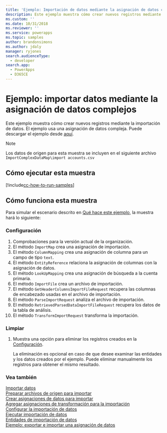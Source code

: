 ```yaml
---
title: 'Ejemplo: Importación de datos mediante la asignación de datos complejos (Common Data Service) | Microsoft Docs'
description: Este ejemplo muestra cómo crear nuevos registros mediante la importación de datos
ms.custom: ''
ms.date: 10/31/2018
ms.reviewer: ''
ms.service: powerapps
ms.topic: samples
author: brandonsimons
ms.author: jdaly
manager: ryjones
search.audienceType:
  - developer
search.app:
  - PowerApps
  - D365CE
---
```

# <a name="sample-import-data-using-complex-data-map"></a>Ejemplo: importar datos mediante la asignación de datos complejos

Este ejemplo muestra cómo crear nuevos registros mediante la importación de datos. El ejemplo usa una asignación de datos compleja. Puede descargar el ejemplo desde [aquí](https://github.com/Microsoft/PowerApps-Samples/tree/master/cds/orgsvc/C%23/ImportComplexDataMap).

>[!NOTE]
> Los datos de origen para esta muestra se incluyen en el siguiente archivo `ImportComplexDataMap\import accounts.csv`

## <a name="how-to-run-this-sample"></a>Cómo ejecutar esta muestra

[!include[cc-how-to-run-samples](../../includes/cc-how-to-run-samples.md)]

## <a name="how-this-sample-works"></a>Cómo funciona esta muestra

Para simular el escenario descrito en [Qué hace este ejemplo](#what-this-sample-does), la muestra hará lo siguiente:

### <a name="setup"></a>Configuración

1. Comprobaciones para la versión actual de la organización.
1. El método `ImportMap` crea una asignación de importación.
1. El método `ColumnMapping` crea una asignación de columna para un campo de tipo `text`.
1. El método `EntityReference` relaciona la asignación de columnas con la asignación de datos.
1. El método `LookUpMapping` crea una asignación de búsqueda a la cuenta primaria.
1. El método `ImportFile` crea un archivo de importación.
1. El método `GetHeaderColumnsImportFileRequest` recupera las columnas de encabezado usadas en el archivo de importación.
1. El método `ParseImportRequest` analiza el archivo de importación. 
1. El método `RetrievedParsedDataImportFileRequest` recupera los datos de la tabla de análisis.
1. El método `TransformImportRequest` transforma la importación.


### <a name="clean-up"></a>Limpiar

1. Muestra una opción para eliminar los registros creados en la [Configuración](#setup).

    La eliminación es opcional en caso de que desee examinar las entidades y los datos creados por el ejemplo. Puede eliminar manualmente los registros para obtener el mismo resultado.


### <a name="see-also"></a>Vea también

[Importar datos](../../import-data.md)<br />
[Preparar archivos de origen para importar](../../prepare-source-files-import.md)<br />
[Crear asignaciones de datos para importar](../../create-data-maps-for-import.md)<br />
[Agregar asignaciones de transformación para la importación](../../add-transformation-mappings-import.md)<br />
[Configurar la importación de datos](../../configure-data-import.md)<br />
[Ejecutar importación de datos](../../run-data-import.md)<br />
[Entidades de importación de datos](../../data-import-entities.md)<br />
[Ejemplo: exportar e importar una asignación de datos](export-import-data-map.md)<br />
